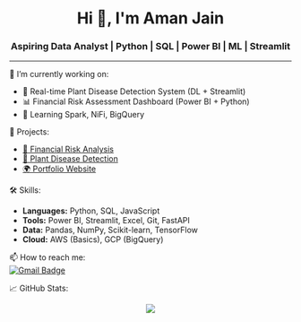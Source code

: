 <h1 align="center">Hi 👋, I'm Aman Jain</h1>
<h3 align="center">Aspiring Data Analyst | Python | SQL | Power BI | ML | Streamlit</h3>

---

🌱 I’m currently working on:
- 🌿 Real-time Plant Disease Detection System (DL + Streamlit)
- 📊 Financial Risk Assessment Dashboard (Power BI + Python)
- 🧪 Learning Spark, NiFi, BigQuery

🚀 Projects:
- [🧠 Financial Risk Analysis](https://github.com/aman047/Financial-Risk-Analysis)
- [🌱 Plant Disease Detection](https://github.com/aman047/Plant-Disease-Detection)
- [🌍 Portfolio Website](https://aman047.github.io/aman/)

🛠️ Skills:
- **Languages:** Python, SQL, JavaScript
- **Tools:** Power BI, Streamlit, Excel, Git, FastAPI
- **Data:** Pandas, NumPy, Scikit-learn, TensorFlow
- **Cloud:** AWS (Basics), GCP (BigQuery)

📫 How to reach me:  
[![Gmail Badge](https://img.shields.io/badge/-amanjain0411@gmail.com-c14438?style=flat&logo=Gmail&logoColor=white)](mailto:amanjain0411@gmail.com)

📈 GitHub Stats:
<p align="center">
  <img src="https://github-readme-stats.vercel.app/api?username=aman047&show_icons=true&theme=radical" />
</p>

